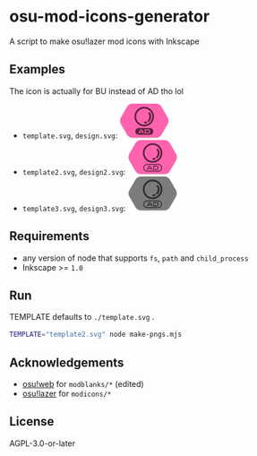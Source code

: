 # osu-mod-icons-generator

A script to make osu!lazer mod icons with Inkscape

## Examples

The icon is actually for BU instead of AD tho lol

- `template.svg`, `design.svg`: ![Design 1](design.png)
- `template2.svg`, `design2.svg`: ![Design 2](design2.png)
- `template3.svg`, `design3.svg`: ![Design 3](design3.png)

## Requirements

- any version of node that supports `fs`, `path` and `child_process`
- Inkscape >= `1.0`

## Run

TEMPLATE defaults to `./template.svg` .

```bash
TEMPLATE="template2.svg" node make-pngs.mjs
```

## Acknowledgements

- [osu!web](https://github.com/ppy/osu-web/tree/master/public/images/badges/mods/blanks) for `modblanks/*` (edited)
- [osu!lazer](https://github.com/ppy/osu-resources/tree/master/osu.Game.Resources/Textures/icons/mods) for `modicons/*`

## License

AGPL-3.0-or-later
